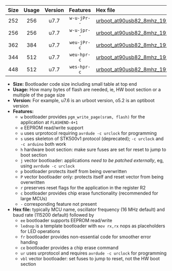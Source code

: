 |Size|Usage|Version|Features|Hex file|
|:-:|:-:|:-:|:-:|:--|
|252|256|u7.7|`w-u-jPr--`|[urboot_at90usb82_8mhz_19200bps_lednop_ur_vbl.hex](https://raw.githubusercontent.com/stefanrueger/urboot.hex/main/mcus/at90usb82/fcpu_8mhz/19200_bps/urboot_at90usb82_8mhz_19200bps_lednop_ur_vbl.hex)|
|256|256|u7.7|`w-u-jpr--`|[urboot_at90usb82_8mhz_19200bps_lednop_fr_ur_vbl.hex](https://raw.githubusercontent.com/stefanrueger/urboot.hex/main/mcus/at90usb82/fcpu_8mhz/19200_bps/urboot_at90usb82_8mhz_19200bps_lednop_fr_ur_vbl.hex)|
|362|384|u7.7|`weu-jPr-c`|[urboot_at90usb82_8mhz_19200bps_ee_lednop_fr_ce_ur_vbl.hex](https://raw.githubusercontent.com/stefanrueger/urboot.hex/main/mcus/at90usb82/fcpu_8mhz/19200_bps/urboot_at90usb82_8mhz_19200bps_ee_lednop_fr_ce_ur_vbl.hex)|
|344|512|u7.7|`weu-hpr-c`|[urboot_at90usb82_8mhz_19200bps_ee_lednop_fr_ce_ur.hex](https://raw.githubusercontent.com/stefanrueger/urboot.hex/main/mcus/at90usb82/fcpu_8mhz/19200_bps/urboot_at90usb82_8mhz_19200bps_ee_lednop_fr_ce_ur.hex)|
|448|512|u7.7|`wes-hpr-c`|[urboot_at90usb82_8mhz_19200bps_ee_lednop_fr_ce.hex](https://raw.githubusercontent.com/stefanrueger/urboot.hex/main/mcus/at90usb82/fcpu_8mhz/19200_bps/urboot_at90usb82_8mhz_19200bps_ee_lednop_fr_ce.hex)|

- **Size:** Bootloader code size including small table at top end
- **Usage:** How many bytes of flash are needed, ie, HW boot section or a multiple of the page size
- **Version:** For example, u7.6 is an urboot version, o5.2 is an optiboot version
- **Features:**
  + `w` bootloader provides `pgm_write_page(sram, flash)` for the application at `FLASHEND-4+1`
  + `e` EEPROM read/write support
  + `u` uses urprotocol requiring `avrdude -c urclock` for programming
  + `s` uses skeleton of STK500v1 protocol (deprecated); `-c urclock` and `-c arduino` both work
  + `h` hardware boot section: make sure fuses are set for reset to jump to boot section
  + `j` vector bootloader: applications *need to be patched externally*, eg, using `avrdude -c urclock`
  + `p` bootloader protects itself from being overwritten
  + `P` vector bootloader only: protects itself and reset vector from being overwritten
  + `r` preserves reset flags for the application in the register R2
  + `c` bootloader provides chip erase functionality (recommended for large MCUs)
  + `-` corresponding feature not present
- **Hex file:** typically MCU name, oscillator frequency (16 MHz default) and baud rate (115200 default) followed by
  + `ee` bootloader supports EEPROM read/write
  + `lednop` is a template bootloader with `mov rx,rx` nops as placeholders for LED operations
  + `fr` bootloader provides non-essential code for smoother error handing
  + `ce` bootloader provides a chip erase command
  + `ur` uses urprotocol and requires `avrdude -c urclock` for programming
  + `vbl` vector bootloader: set fuses to jump to reset, not the HW boot section

